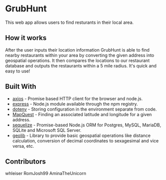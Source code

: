 # GrubHunt

 This web app allows users to find resturants in their local area.

## How it works

After the user inputs their location information GrubHunt is able to find nearby restaurants within your area by converting the given address into geospatial operations. It then compares the locations to our restaurant database and outputs the restaurants within a 5 mile radius. It's quick and easy to use!


## Built With

* [axios](https://www.npmjs.com/package/axios) - Promise based HTTP client for the browser and node.js.
* [express](https://www.npmjs.com/package/express) - Node.js module available through the npm registry.
* [dotenv](https://www.npmjs.com/package/dotenv) - Storing configuration in the environment separate from code.
* [MapQuest](https://developer.mapquest.com/documentation/geocoding-api/) - Finding an associated latitude and longitude for a given address.
* [sequelize](https://www.npmjs.com/package/sequelize) - Promise-based Node.js ORM for Postgres, MySQL, MariaDB, SQLite and Microsoft SQL Server.
* [geolib](https://www.npmjs.com/package/geolib) - Library to provide basic geospatial operations like distance calculation, conversion of decimal coordinates to sexagesimal and vice versa, etc. 

## Contributors

whleiser
RomJosh99
AminaTheUnicorn



